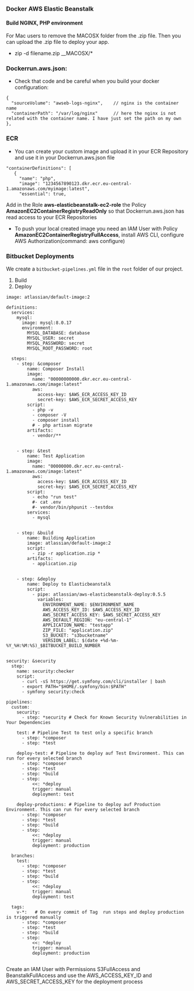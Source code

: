 ### Docker AWS Elastic Beanstalk
#### Build NGINX, PHP environment 

For Mac users to remove the MACOSX folder from the .zip file. Then you can upload the .zip file to deploy your app.
- zip -d filename.zip __MACOSX/\*

### Dockerrun.aws.json: 

- Check that code and be careful when you build your docker configuration:

```
{
  "sourceVolume": "awseb-logs-nginx",    // nginx is the container name
  "containerPath": "/var/log/nginx"      // here the nginx is not related with the container name. I have just set the path on my own
},
```

### ECR
 - You can create your custom image and upload it in your ECR Repository and use it in your Dockerrun.aws.json file
 ```
 "containerDefinitions": [
    {
      "name": "php",
      "image": "1234567890123.dkr.ecr.eu-central-1.amazonaws.com/myimage:latest",
      "essential": true,
  ```
  
  Add in the Role __aws-elasticbeanstalk-ec2-role__ the Policy __AmazonEC2ContainerRegistryReadOnly__ so that Dockerrun.aws.json has read access to your ECR Repositories
  
  - To push your local created image you need an IAM User with Policy __AmazonEC2ContainerRegistryFullAccess__, install AWS CLI, configure AWS Authorization(command: aws configure)
  
### Bitbucket Deployments 

We create a `bitbucket-pipelines.yml` file in the `root` folder of our project.
1. Build
2. Deploy

```
image: atlassian/default-image:2

definitions:
  services:
    mysql:
      image: mysql:8.0.17
      environment:
        MYSQL_DATABASE: database
        MYSQL_USER: secret
        MYSQL_PASSWORD: secret
        MYSQL_ROOT_PASSWORD: root

  steps:
    - step: &composer
        name: Composer Install
        image:
          name: "00000000000.dkr.ecr.eu-central-1.amazonaws.com/image:latest"
          aws:
            access-key: $AWS_ECR_ACCESS_KEY_ID
            secret-key: $AWS_ECR_SECRET_ACCESS_KEY
        script: 
          - php -v
          - composer -V
          - composer install
          # - php artisan migrate
        artifacts:
          - vendor/**

    
    - step: &test
        name: Test Application
        image:
          name: "00000000.dkr.ecr.eu-central-1.amazonaws.com/image:latest"
          aws:
            access-key: $AWS_ECR_ACCESS_KEY_ID
            secret-key: $AWS_ECR_SECRET_ACCESS_KEY
        script: 
          - echo "run test"
          #- cat .env
          #- vendor/bin/phpunit --testdox
        services:
          - mysql
    
    
    - step: &build
        name: Building Application
        image: atlassian/default-image:2
        script:
          - zip -r application.zip *
        artifacts:
          - application.zip


    - step: &deploy
        name: Deploy to Elasticbeanstalk
        script:
          - pipe: atlassian/aws-elasticbeanstalk-deploy:0.5.5
            variables:
              ENVIRONMENT_NAME: $ENVIRONMENT_NAME
              AWS_ACCESS_KEY_ID: $AWS_ACCESS_KEY_ID
              AWS_SECRET_ACCESS_KEY: $AWS_SECRET_ACCESS_KEY
              AWS_DEFAULT_REGION: "eu-central-1"
              APPLICATION_NAME: "testapp"
              ZIP_FILE: "application.zip"
              S3_BUCKET: "s3bucketname"
              VERSION_LABEL: $(date +%d-%m-%Y_%H:%M:%S)_$BITBUCKET_BUILD_NUMBER
    
    
security: &security
  step:
    name: security:checker
    script:
      - curl -sS https://get.symfony.com/cli/installer | bash
      - export PATH="$HOME/.symfony/bin:$PATH"
      - symfony security:check

pipelines:
  custom:
    security: 
      - step: *security # Check for Known Security Vulnerabilities in Your Dependencies
         
    test: # Pipeline Test to test only a specific branch
      - step: *composer
      - step: *test
          
    deploy-test: # Pipeline to deploy auf Test Environment. This can run for every selected branch
      - step: *composer
      - step: *test
      - step: *build
      - step: 
          <<: *deploy
          trigger: manual
          deployment: test
          
    deploy-productions: # Pipeline to deploy auf Production Environment. This can run for every selected branch
      - step: *composer
      - step: *test
      - step: *build
      - step:
          <<: *deploy
          trigger: manual
          deployment: production
      
  branches:
    test:   
      - step: *composer
      - step: *test
      - step: *build
      - step: 
          <<: *deploy
          trigger: manual
          deployment: test
          
  tags:
    v-*:   # On every commit of Tag  run steps and deploy production is triggered manually
      - step: *composer
      - step: *test
      - step: *build
      - step: 
          <<: *deploy
          trigger: manual
          deployment: production
      

```
Create an IAM User with Permissions S3FullAccess and BeanstalkFullAccess and use the AWS_ACCESS_KEY_ID and AWS_SECRET_ACCESS_KEY for the deployment process
